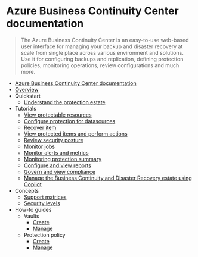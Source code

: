 # Azure Business Continuity Center documentation
> The Azure Business Continuity Center is an easy-to-use web-based user interface for managing your backup and disaster recovery at scale from single place across various environment and solutions. Use it for configuring backups and replication, defining protection policies, monitoring operations, review configurations and much more.
  - [Azure Business Continuity Center documentation](https://learn.microsoft.com/en-us/azure/business-continuity-center/)
  - [Overview](https://learn.microsoft.com/en-us/azure/business-continuity-center/business-continuity-center-overview)
  - Quickstart
    - [Understand the protection estate](https://learn.microsoft.com/en-us/azure/business-continuity-center/quick-understand-protection-estate)
  - Tutorials
    - [View protectable resources](https://learn.microsoft.com/en-us/azure/business-continuity-center/tutorial-view-protectable-resources)
    - [Configure protection for datasources](https://learn.microsoft.com/en-us/azure/business-continuity-center/tutorial-configure-protection-datasource)
    - [Recover item](https://learn.microsoft.com/en-us/azure/business-continuity-center/tutorial-recover-deleted-item)
    - [View protected items and perform actions](https://learn.microsoft.com/en-us/azure/business-continuity-center/tutorial-view-protected-items-and-perform-actions)
    - [Review security posture](https://learn.microsoft.com/en-us/azure/business-continuity-center/tutorial-review-security-posture)
    - [Monitor jobs](https://learn.microsoft.com/en-us/azure/business-continuity-center/tutorial-monitor-operate)
    - [Monitor alerts and metrics](https://learn.microsoft.com/en-us/azure/business-continuity-center/tutorial-monitor-alerts-metrics)
    - [Monitoring protection summary](https://learn.microsoft.com/en-us/azure/business-continuity-center/tutorial-monitor-protection-summary)
    - [Configure and view reports](https://learn.microsoft.com/en-us/azure/business-continuity-center/tutorial-reporting-for-data-insights)
    - [Govern and view compliance](https://learn.microsoft.com/en-us/azure/business-continuity-center/tutorial-govern-monitor-compliance)
    - [Manage the Business Continuity and Disaster Recovery estate using Copilot](https://learn.microsoft.com/en-us/azure/business-continuity-center/tutorial-manage-data-using-copilot)
  - Concepts
    - [Support matrices](https://learn.microsoft.com/en-us/azure/business-continuity-center/business-continuity-center-support-matrix)
    - [Security levels](https://learn.microsoft.com/en-us/azure/business-continuity-center/security-levels-concept)
  - How-to guides
    - Vaults
      - [Create](https://learn.microsoft.com/en-us/azure/business-continuity-center/backup-vaults)
      - [Manage](https://learn.microsoft.com/en-us/azure/business-continuity-center/manage-vault)
    - Protection policy
      - [Create](https://learn.microsoft.com/en-us/azure/business-continuity-center/backup-protection-policy)
      - [Manage](https://learn.microsoft.com/en-us/azure/business-continuity-center/manage-protection-policy)
